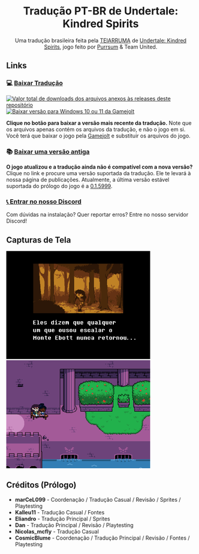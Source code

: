 <div align="center">
  <h1>Tradução PT-BR de Undertale: Kindred Spirits</h1>
  Uma tradução brasileira feita pela <a href="https://github.com/TEIARRUMA">TEIARRUMA</a> de <a href="https://gamejolt.com/games/undertale-kindred-spirits/145217">Undertale: Kindred Spirits</a>, jogo feito por <a href="https://gamejolt.com/@PurrSum">Purrsum</a> & Team United.
</div>

## Links

### 💻 [Baixar Tradução](https://github.com/teiarruma/undertale-kindred-spirits-ptbr/releases/latest/download/Undertale_Kindred_Spirits_PTBR_Windows.zip)

<p dir="auto">
    <a href="#">
        <img src="https://img.shields.io/github/downloads/teiarruma/undertale-kindred-spirits-ptbr/total.svg?label=Total%20de%20Downloads" alt="Valor total de downloads dos arquivos anexos às releases deste repositório" />
    </a>
    <a href="https://github.com/teiarruma/undertale-kindred-spirits-ptbr/releases/latest/download/Undertale_Kindred_Spirits_PTBR_Windows.zip">
        <img src="https://img.shields.io/badge/Windows-0078d7" title="Baixar versão para Windows 10 ou 11 da Gamejolt"/>
    </a>
</p>

 **Clique no botão para baixar a versão mais recente da tradução.** Note que os arquivos apenas contém os arquivos da tradução, e não o jogo em si. Você terá que baixar o jogo pela [Gamejolt](https://gamejolt.com/games/undertale-kindred-spirits/145217) e substituir os arquivos do jogo.

### 📚 [Baixar uma versão antiga](https://github.com/teiarruma/undertale-kindred-spirits-ptbr/releases)

**O jogo atualizou e a tradução ainda não é compatível com a nova versão?** Clique no link e procure uma versão suportada da tradução. Ele te levará à nossa página de publicações. Atualmente, a última versão estável suportada do prólogo do jogo é a [0.1.5999](https://github.com/teiarruma/undertale-kindred-spirits-ptbr/releases/latest).

### [📞 Entrar no nosso Discord](https://discord.gg/7DtZ7E4yYG)

Com dúvidas na instalação? Quer reportar erros? Entre no nosso servidor Discord!

## Capturas de Tela

<div align="left">
  <img alt="Batty caminhando na lenda" title="Batty caminhando na lenda" style="width: 24rem" src="./assets/batty_caminhando_lenda.png" />
 <img alt="Batty e Mel sentadas em um banco nas Ruínas" title="Batty e Mel sentadas em um banco nas Ruínas" style="width: 24rem" src="./assets/batty_e_mel_banco_ruinas.png" />
</div>

## Créditos (Prólogo)

- **marCeL099** - Coordenação / Tradução Casual / Revisão / Sprites / Playtesting
- **Kalleu11** - Tradução Casual / Fontes
- **Eliandro** - Tradução Principal / Sprites
- **Dan** - Tradução Principal / Revisão / Playtesting
- **Nicolas_mcfly** - Tradução Casual
- **CosmicBlume** - Coordenação / Tradução Principal / Revisão / Fontes / Playtesting
